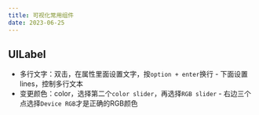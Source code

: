 ```yaml
---
title: 可视化常用组件
date: 2023-06-25
---
```

## UILabel
* 多行文字：双击，在属性里面设置文字，按`option + enter`换行 - 下面设置lines，控制多行文本
* 变更颜色：color，选择第二个`color slider`，再选择`RGB slider` - 右边三个点选择`Device RGB`才是正确的RGB颜色